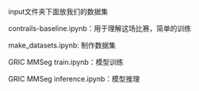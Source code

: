 input文件夹下面放我们的数据集

contrails-baseline.ipynb：用于理解这场比赛，简单的训练

make_datasets.ipynb: 制作数据集

GRIC MMSeg train.ipynb：模型训练

GRIC MMSeg inference.ipynb：模型推理
